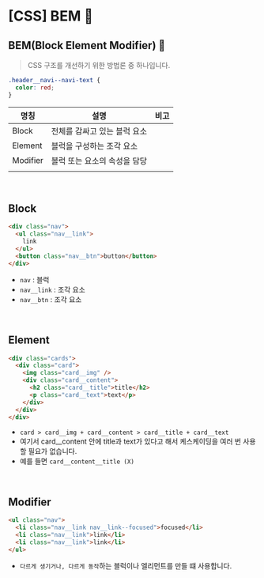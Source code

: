 # [CSS] BEM 📝

## BEM(Block Element Modifier) 💭

> CSS 구조를 개선하기 위한 방법론 중 하나입니다.

```css
.header__navi--navi-text {
  color: red;
}
```

| 명칭     | 설명                         | 비고 |
| -------- | ---------------------------- | ---- |
| Block    | 전체를 감싸고 있는 블럭 요소 |      |
| Element  | 블럭을 구성하는 조각 요소    |      |
| Modifier | 볼럭 또는 요소의 속성을 담당 |      |
|          |                              |

<br />

## **Block**

```html
<div class="nav">
  <ul class="nav__link">
    link
  </ul>
  <button class="nav__btn">button</button>
</div>
```

- `nav` : 블럭
- `nav__link` : 조각 요소
- `nav__btn` : 조각 요소

<br />

## **Element**

```html
<div class="cards">
  <div class="card">
    <img class="card__img" />
    <div class="card__content">
      <h2 class="card__title">title</h2>
      <p class="card__text">text</p>
    </div>
  </div>
</div>
```

- `card > card__img + card__content > card__title + card__text`
- 여기서 card\_\_content 안에 title과 text가 있다고 해서 케스케이딩을 여러 번 사용할 필요가 없습니다.
- 예를 들면 `card__content__title (X)`

<br />

## **Modifier**

```html
<ul class="nav">
  <li class="nav__link nav__link--focused">focused</li>
  <li class="nav__link">link</li>
  <li class="nav__link">link</li>
</ul>
```

- `다르게 생기거나, 다르게 동작`하는 블럭이나 엘리먼트를 만들 떄 사용합니다.

